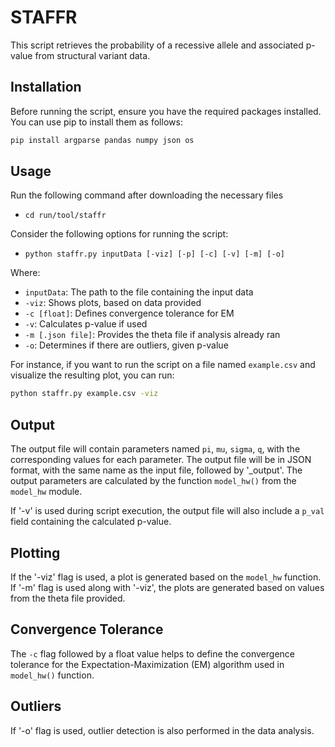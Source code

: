 # STAFFR

This script retrieves the probability of a recessive allele and associated p-value from structural variant data.

## Installation

Before running the script, ensure you have the required packages installed. You can use pip to install them as follows:
```sh
pip install argparse pandas numpy json os
```

## Usage
Run the following command after downloading the necessary files

- `cd run/tool/staffr`

Consider the following options for running the script:

- `python staffr.py inputData [-viz] [-p] [-c] [-v] [-m] [-o]`

Where:

- `inputData`: The path to the file containing the input data
- `-viz`: Shows plots, based on data provided
- `-c [float]`: Defines convergence tolerance for EM
- `-v`: Calculates p-value if used
- `-m [.json file]`: Provides the theta file if analysis already ran
- `-o`: Determines if there are outliers, given p-value

For instance, if you want to run the script on a file named `example.csv` and visualize the resulting plot, you can run:

```sh
python staffr.py example.csv -viz
```

## Output

The output file will contain parameters named `pi`, `mu`, `sigma`, `q`, with the corresponding values for each parameter. The output file will be in JSON format, with the same name as the input file, followed by '_output'. The output parameters are calculated by the function `model_hw()` from the `model_hw` module.

If '-v' is used during script execution, the output file will also include a `p_val` field containing the calculated p-value.

## Plotting

If the '-viz' flag is used, a plot is generated based on the `model_hw` function. If '-m' flag is used along with '-viz', the plots are generated based on values from the theta file provided.

## Convergence Tolerance

The `-c` flag followed by a float value helps to define the convergence tolerance for the Expectation-Maximization (EM) algorithm used in `model_hw()` function.

## Outliers

If '-o' flag is used, outlier detection is also performed in the data analysis.